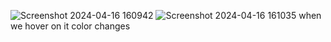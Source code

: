 ![Screenshot 2024-04-16 160942](https://github.com/rsairam123/mobilics_assignment/assets/151658959/1d631048-fa8f-41a7-9a13-a53c1d4870f6)
![Screenshot 2024-04-16 161035](https://github.com/rsairam123/mobilics_assignment/assets/151658959/029b2b4d-3255-42bd-a888-12314a5e4396)
when we hover on it color changes
